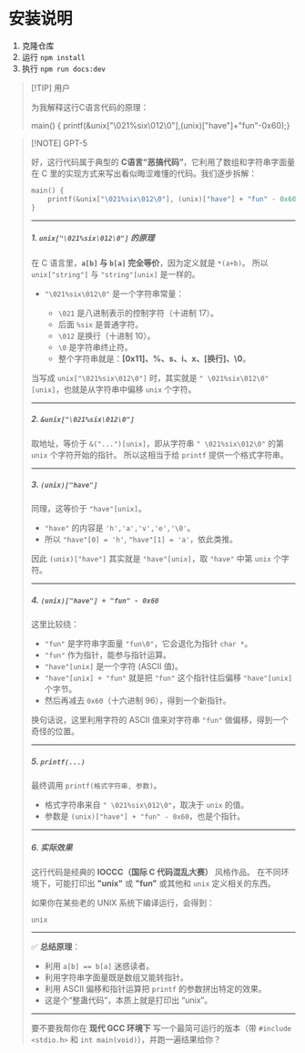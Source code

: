 # 安装说明

1. 克隆仓库
2. 运行 `npm install`
3. 执行 `npm run docs:dev`

> [!TIP] <Icon icon="fa6-solid:user" width="18"/> 用户
> 
> 为我解释这行C语言代码的原理：
> 
> main() { printf(&unix["\021%six\012\0"],(unix)["have"]+"fun"-0x60);}

> [!NOTE] <Icon icon="fa7-brands:openai" width="20"/> GPT-5
> 
> 好，这行代码属于典型的 **C语言“恶搞代码”**，它利用了数组和字符串字面量在 C 里的实现方式来写出看似晦涩难懂的代码。我们逐步拆解：
> 
> ```c
> main() { 
>     printf(&unix["\021%six\012\0"], (unix)["have"] + "fun" - 0x60); 
> }
> ```
> 
> ---
> 
> ##### 1. `unix["\021%six\012\0"]` 的原理
> 
> 在 C 语言里，**`a[b]` 与 `b[a]` 完全等价**，因为定义就是 `*(a+b)`。
> 所以 `unix["string"]` 与 `"string"[unix]` 是一样的。
> 
> * `"\021%six\012\0"` 是一个字符串常量：
> 
>   * `\021` 是八进制表示的控制字符（十进制 17）。
>   * 后面 `%six` 是普通字符。
>   * `\012` 是换行（十进制 10）。
>   * `\0` 是字符串终止符。
>   * 整个字符串就是：**\[0x11]、%、s、i、x、\[换行]、\0**。
> 
> 当写成 `unix["\021%six\012\0"]` 时，其实就是 `" \021%six\012\0"[unix]`，也就是从字符串中偏移 `unix` 个字符。
> 
> ---
> 
> ##### 2. `&unix["\021%six\012\0"]`
> 
> 取地址，等价于 `&("...")[unix]`，即从字符串 `" \021%six\012\0"` 的第 `unix` 个字符开始的指针。
> 所以这相当于给 `printf` 提供一个格式字符串。
> 
> ---
> 
> ##### 3. `(unix)["have"]`
> 
> 同理，这等价于 `"have"[unix]`。
> 
> * `"have"` 的内容是 `'h','a','v','e','\0'`。
> * 所以 `"have"[0] = 'h'`, `"have"[1] = 'a'`，依此类推。
> 
> 因此 `(unix)["have"]` 其实就是 `"have"[unix]`，取 `"have"` 中第 `unix` 个字符。
> 
> ---
> 
> ##### 4. `(unix)["have"] + "fun" - 0x60`
> 
> 这里比较绕：
> 
> * `"fun"` 是字符串字面量 `"fun\0"`，它会退化为指针 `char *`。
> * `"fun"` 作为指针，能参与指针运算。
> * `"have"[unix]` 是一个字符 (ASCII 值)。
> * `"have"[unix] + "fun"` 就是把 `"fun"` 这个指针往后偏移 `"have"[unix]` 个字节。
> * 然后再减去 `0x60`（十六进制 96），得到一个新指针。
> 
> 换句话说，这里利用字符的 ASCII 值来对字符串 `"fun"` 做偏移，得到一个奇怪的位置。
> 
> ---
> 
> ##### 5. `printf(...)`
> 
> 最终调用 `printf(格式字符串, 参数)`。
> 
> * 格式字符串来自 `" \021%six\012\0"`，取决于 `unix` 的值。
> * 参数是 `(unix)["have"] + "fun" - 0x60`，也是个指针。
> 
> ---
> 
> ##### 6. 实际效果
> 
> 这行代码是经典的 **IOCCC（国际 C 代码混乱大赛）** 风格作品。
> 在不同环境下，可能打印出 **"unix"** 或 **"fun"** 或其他和 `unix` 定义相关的东西。
> 
> 如果你在某些老的 UNIX 系统下编译运行，会得到：
> 
> ```
> unix
> ```
> 
> ---
> 
> ✅ **总结原理**：
> 
> * 利用 `a[b] == b[a]` 迷惑读者。
> * 利用字符串字面量既是数组又能转指针。
> * 利用 ASCII 偏移和指针运算把 `printf` 的参数拼出特定的效果。
> * 这是个“整蛊代码”，本质上就是打印出 “unix”。
> 
> ---
> 
> 要不要我帮你在 **现代 GCC 环境下** 写一个最简可运行的版本（带 `#include <stdio.h>` 和 `int main(void)`），并跑一遍结果给你？

